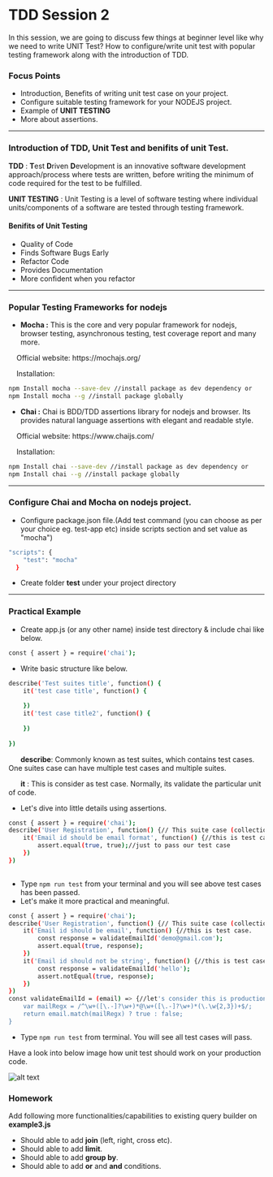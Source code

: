 # TDD Session 2
In this session, we are going to discuss few things at beginner level like why we need to write UNIT Test? How to configure/write unit test with popular testing framework along with the introduction of TDD.



### Focus Points
- Introduction, Benefits of writing unit test case on your project.
- Configure suitable testing framework for your NODEJS project.
- Example of **UNIT TESTING**
- More about assertions. 

<hr/>

### Introduction of TDD, Unit Test and benifits of unit Test.

**TDD** : **T**est **D**riven **D**evelopment is an innovative software development approach/process where tests are written, before writing the minimum of code required for the test to be fulfilled. 

**UNIT TESTING** : Unit Testing is a level of software testing where individual units/components of a software are tested through testing framework.

#### Benifits of Unit Testing
- Quality of Code
- Finds Software Bugs Early
- Refactor Code
- Provides Documentation
- More confident when you refactor

<hr/>

### Popular Testing Frameworks for nodejs
- **Mocha :** This is the core and very popular framework for nodejs,  browser testing, asynchronous testing, test coverage report and many more. 

<p>&nbsp; &nbsp; Official website: https://mochajs.org/ </p>



<p>&nbsp; &nbsp; Installation: </p>

```sh
npm Install mocha --save-dev //install package as dev dependency or
npm Install mocha --g //install package globally

```

- **Chai :** Chai is BDD/TDD assertions library for nodejs and browser. Its provides natural language assertions with elegant and readable style. 

<p>&nbsp; &nbsp; Official website: https://www.chaijs.com/</p>


<p>&nbsp; &nbsp; Installation: </p>

```sh
npm Install chai --save-dev //install package as dev dependency or
npm Install chai --g //install package globally

```


<hr/>


### Configure Chai and Mocha on nodejs project.
- Configure package.json file.(Add test command (you can choose as per your choice eg. test-app etc) inside scripts section and set value as "mocha")
```sh
"scripts": {
    "test": "mocha"
  }

```
- Create folder **test** under your project directory

<hr/>

### Practical Example

- Create app.js (or any other name) inside test directory & include chai like below.

```sh
const { assert } = require('chai');
```
- Write basic structure like below.
```sh
describe('Test suites title', function() {
    it('test case title', function() {
       
    })
    it('test case title2', function() {
       
    })
    
})
```
&nbsp; &nbsp; &nbsp; **describe**: Commonly known as test suites, which contains test cases. One suites case can have multiple test cases and multiple suites. 

&nbsp; &nbsp; &nbsp; **it** : This is consider as test case. Normally, its validate the particular unit of code. 

- Let's dive into little details using assertions.


```sh
const { assert } = require('chai');
describe('User Registration', function() {// This suite case (collection of test cases.)
    it('Email id should be email format', function() {//this is test case.
        assert.equal(true, true);//just to pass our test case
    })
})
    
```
- Type `npm run test` from your terminal and you will see above test cases has been passed.
- Let's make it more practical and meaningful. 

```sh
const { assert } = require('chai');
describe('User Registration', function() {// This suite case (collection of test cases.)
    it('Email id should be email', function() {//this is test case.
        const response = validateEmailId('demo@gmail.com');
        assert.equal(true, response);
    })
    it('Email id should not be string', function() {//this is test case.
        const response = validateEmailId('hello');
        assert.notEqual(true, response);
    })
})
const validateEmailId = (email) => {//let's consider this is production code (from somewhere controller)
    var mailRegx = /^\w+([\.-]?\w+)*@\w+([\.-]?\w+)*(\.\w{2,3})+$/;
    return email.match(mailRegx) ? true : false;
}

```
- Type `npm run test` from terminal. You will see all test cases will pass.


Have a look into below image how unit test should work on your production code.

![alt text](https://github.com/narayansharma91/node_tdd_sessions/blob/master/Session%202:%20Practical/images/unit_test.png)


</hr>


### Homework
Add following more functionalities/capabilities to existing query builder on **example3.js**
- Should able to add **join** (left, right, cross etc).
- Should able to add **limit**.
- Should able to add **group by**.
- Should able to add **or** and **and** conditions.
